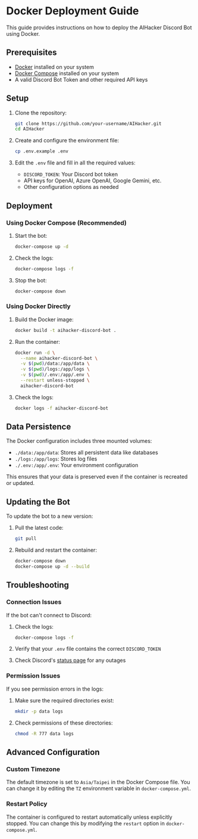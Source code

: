 # Docker Deployment Guide

This guide provides instructions on how to deploy the AIHacker Discord Bot using Docker.

## Prerequisites

- [Docker](https://docs.docker.com/get-docker/) installed on your system
- [Docker Compose](https://docs.docker.com/compose/install/) installed on your system
- A valid Discord Bot Token and other required API keys

## Setup

1. Clone the repository:
   ```bash
   git clone https://github.com/your-username/AIHacker.git
   cd AIHacker
   ```

2. Create and configure the environment file:
   ```bash
   cp .env.example .env
   ```
   
3. Edit the `.env` file and fill in all the required values:
   - `DISCORD_TOKEN`: Your Discord bot token
   - API keys for OpenAI, Azure OpenAI, Google Gemini, etc.
   - Other configuration options as needed

## Deployment

### Using Docker Compose (Recommended)

1. Start the bot:
   ```bash
   docker-compose up -d
   ```

2. Check the logs:
   ```bash
   docker-compose logs -f
   ```

3. Stop the bot:
   ```bash
   docker-compose down
   ```

### Using Docker Directly

1. Build the Docker image:
   ```bash
   docker build -t aihacker-discord-bot .
   ```

2. Run the container:
   ```bash
   docker run -d \
     --name aihacker-discord-bot \
     -v $(pwd)/data:/app/data \
     -v $(pwd)/logs:/app/logs \
     -v $(pwd)/.env:/app/.env \
     --restart unless-stopped \
     aihacker-discord-bot
   ```

3. Check the logs:
   ```bash
   docker logs -f aihacker-discord-bot
   ```

## Data Persistence

The Docker configuration includes three mounted volumes:

- `./data:/app/data`: Stores all persistent data like databases
- `./logs:/app/logs`: Stores log files
- `./.env:/app/.env`: Your environment configuration

This ensures that your data is preserved even if the container is recreated or updated.

## Updating the Bot

To update the bot to a new version:

1. Pull the latest code:
   ```bash
   git pull
   ```

2. Rebuild and restart the container:
   ```bash
   docker-compose down
   docker-compose up -d --build
   ```

## Troubleshooting

### Connection Issues

If the bot can't connect to Discord:

1. Check the logs:
   ```bash
   docker-compose logs -f
   ```

2. Verify that your `.env` file contains the correct `DISCORD_TOKEN`

3. Check Discord's [status page](https://discordstatus.com/) for any outages

### Permission Issues

If you see permission errors in the logs:

1. Make sure the required directories exist:
   ```bash
   mkdir -p data logs
   ```

2. Check permissions of these directories:
   ```bash
   chmod -R 777 data logs
   ```

## Advanced Configuration

### Custom Timezone

The default timezone is set to `Asia/Taipei` in the Docker Compose file. You can change it by editing the `TZ` environment variable in `docker-compose.yml`.

### Restart Policy

The container is configured to restart automatically unless explicitly stopped. You can change this by modifying the `restart` option in `docker-compose.yml`. 